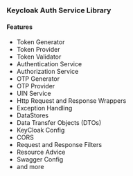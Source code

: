 ### Keycloak Auth Service Library

#### Features

- Token Generator
- Token Provider
- Token Validator
- Authentication Service
- Authorization Service
- OTP Generator
- OTP Provider
- UIN Service
- Http Request and Response Wrappers
- Exception Handling
- DataStores
- Data Transfer Objects (DTOs)
- KeyCloak Config
- CORS
- Request and Response Filters
- Resource Advice
- Swagger Config
- and more
